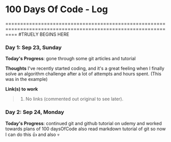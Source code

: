 # 100 Days Of Code - Log

<!-- ### Day 0: February 30, 2016 (Example 1)
##### (delete me or comment me out)

**Today's Progress**: Fixed CSS, worked on canvas functionality for the app.

**Thoughts:** I really struggled with CSS, but, overall, I feel like I am slowly getting better at it. Canvas is still new for me, but I managed to figure out some basic functionality.

**Link to work:** [Calculator App](http://www.example.com)

### Day 0: February 30, 2016 (Example 2)
##### (delete me or comment me out)

**Today's Progress**: Fixed CSS, worked on canvas functionality for the app.

**Thoughts**: I really struggled with CSS, but, overall, I feel like I am slowly getting better at it. Canvas is still new for me, but I managed to figure out some basic functionality.

**Link(s) to work**: [Calculator App](http://www.example.com) -->
================================================================================================================
#TRUELY BEGINS HERE


### Day 1: Sep 23, Sunday

**Today's Progress**: gone through some git articles and tutorial

**Thoughts** I've recently started coding, and it's a great feeling when I finally solve an algorithm challenge after a lot of attempts and hours spent. (This was in the example)

**Link(s) to work**
<!-- 1. [Find the Longest Word in a String](https://www.freecodecamp.com/challenges/find-the-longest-word-in-a-string)
2. [Title Case a Sentence](https://www.freecodecamp.com/challenges/title-case-a-sentence)
 -->
>1. No links (commented out original to see later).

### Day 2: Sep 24, Monday

**Today's Progress**: continued git and github tutorial on udemy and worked towards plans of 100 daysOfCode also read markdown tutorial of git so now I can do this :+1: and also :skull:

